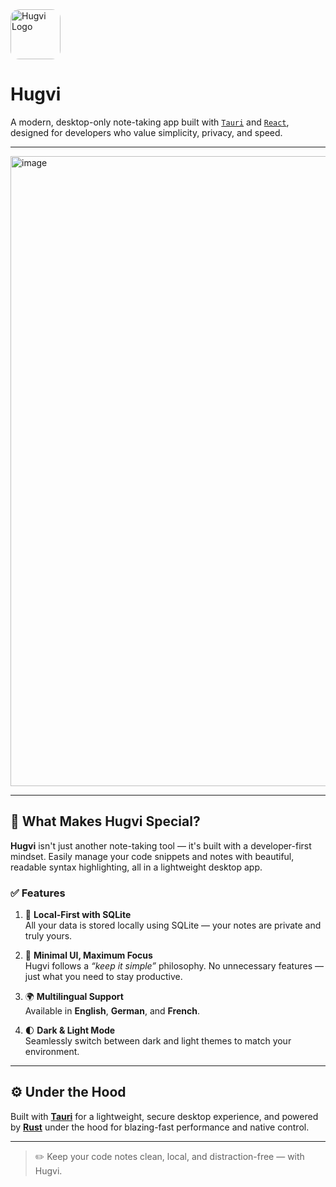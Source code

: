<img src="logo.svg" alt="Hugvi Logo" style="height: 80px; border-radius: 1em;" />

# Hugvi

A modern, desktop-only note-taking app built with [`Tauri`](https://tauri.app) and [`React`](https://react.dev), designed for developers who value simplicity, privacy, and speed.

---
<img width="1916" height="1008" alt="image" src="https://github.com/user-attachments/assets/05138764-2bb5-4968-94c9-877de8460c0f" />

---

## 🚀 What Makes Hugvi Special?

**Hugvi** isn't just another note-taking tool — it's built with a developer-first mindset. Easily manage your code snippets and notes with beautiful, readable syntax highlighting, all in a lightweight desktop app.

### ✅ Features

1. 💾 **Local-First with SQLite**  
   All your data is stored locally using SQLite — your notes are private and truly yours.

2. 🧠 **Minimal UI, Maximum Focus**  
   Hugvi follows a _“keep it simple”_ philosophy. No unnecessary features — just what you need to stay productive.

3. 🌍 **Multilingual Support**  
   Available in **English**, **German**, and **French**.

4. 🌓 **Dark & Light Mode**  
   Seamlessly switch between dark and light themes to match your environment.

---

## ⚙️ Under the Hood

Built with [**Tauri**](https://tauri.app) for a lightweight, secure desktop experience, and powered by [**Rust**](https://www.rust-lang.org) under the hood for blazing-fast performance and native control.

---

> ✏️ Keep your code notes clean, local, and distraction-free — with Hugvi.
